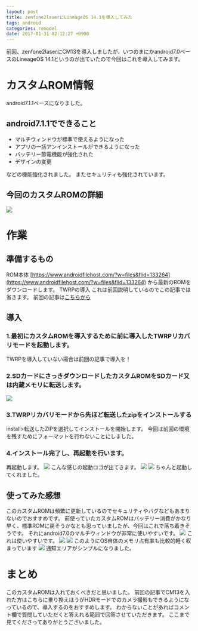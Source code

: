 ```yaml
---
layout: post
title: zenfone2laserにLineageOS 14.1を導入してみた
tags: android
categories: remodel
date: 2017-01-31 02:12:27 +0900
---
```


前回、zenfone2laserにCM13を導入しましたが、いつのまにかandroid7.0ベースのLineageOS 14.1というのが出ていたので今回はこれを導入してみます。

カスタムROM情報
=========

android7.1.1ベースになりました。

android7.1.1でできること
------------------

*   マルチウィンドウが標準で使えるようになった
*   アプリの一括アンインストールができるようになった
*   バッテリー節電機能が強化された
*   デザインの変更

などの機能強化されました。 またセキュリティも強化されています。

今回のカスタムROMの詳細
-------------

![](../../../../images/technology/zenfone2laser_cm/information.png)

作業
==

準備するもの
------

ROM本体 [https://www.androidfilehost.com/?w=files&flid=133264](https://www.androidfilehost.com/?w=files&flid=133264) から最新のROMをダウンロードします。 TWRPの導入 これは前回説明しているのでこの記事では省きます。 前回の記事は[こちらから](http://yoneyannet.com/zenfone2laser%e3%81%abcm13%e3%82%92%e5%b0%8e%e5%85%a5%e3%81%99%e3%82%8b/)

導入
--

### 1.最初にカスタムROMを導入するために前に導入したTWRPリカバリモードを起動します。

TWRPを導入していない場合は前回の記事で導入を！

### 2.SDカードにさっきダウンロードしたカスタムROMをSDカード又は内蔵メモリに転送します。

![](../../../../images/technology/zenfone2laser_cm/folder.png)

### 3.TWRPリカバリモードから先ほど転送したzipをインストールする

install>転送したZIPを選択してインストールを開始します。 今回は前回の環境を残すためにフォーマットを行わないことにしました。

### 4.インストール完了し、再起動を行います。

再起動します。 ![](../../../../images/technology/zenfone2laser_cm/start_logo.jpg) こんな感じの起動ロゴが出てきます。 ![](../../../../images/technology/zenfone2laser_cm/1.png) ![](../../../../images/technology/zenfone2laser_cm/2.png) ちゃんと起動してくれました。

使ってみた感想
-------

このカスタムROMは頻繁に更新しているのでセキュリティやバグなどもあまりないのでおすすめです。 前使っていたカスタムROMはバッテリー消費がかなり早く、標準ROMに戻そうかなとも思っていましたが、今回はこれで落ち着きそうです。 それにandroid7.0のマルチウィンドウが非常に使いやすいです。 ![](../../../../images/technology/zenfone2laser_cm/3.png) これは使いやすいです。 ![](../../../../images/technology/zenfone2laser_cm/4.png) ![](../../../../images/technology/zenfone2laser_cm/5.png) このようにOS自体のメモリ占有率も比較的軽く収まっています ![](../../../../images/technology/zenfone2laser_cm/6.png) 通知エリアがシンプルになりました。

まとめ
===

このカスタムROMは入れておくべきだと思いました。 前回の記事でCM13を入れた方はこちらに乗り換えほうがHDRモードでのカメラ撮影もできるようになっているので、導入するのをおすすめします。 わからないことがあればコメント欄で質問していただくと答えれる範囲で回答させていただきます。 ここまで見てくださってありがとうございました。